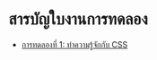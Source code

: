 # สารบัญใบงานการทดลอง

- [การทดลองที่ 1: ทำความรู้จักกับ CSS](./css-tutorial#บทที่-1-ทำความรู้จักกับ-css)
